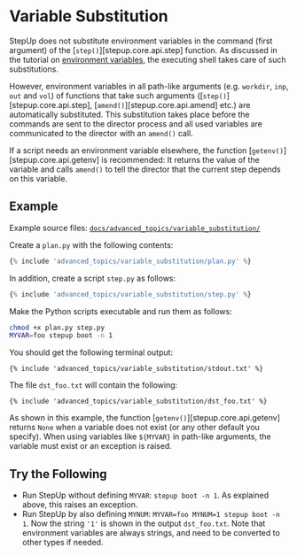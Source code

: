 # Variable Substitution

StepUp does not substitute environment variables in the command (first argument)
of the [`step()`][stepup.core.api.step] function.
As discussed in the tutorial on [environment variables](environment_variables.md),
the executing shell takes care of such substitutions.

However, environment variables in all path-like arguments
(e.g. `workdir`, `inp`, `out` and `vol`)
of functions that take such arguments
([`step()`][stepup.core.api.step], [`amend()`][stepup.core.api.amend] etc.)
are automatically substituted.
This substitution takes place before the commands are sent to the director process
and all used variables are communicated to the director with an `amend()` call.

If a script needs an environment variable elsewhere,
the function [`getenv()`][stepup.core.api.getenv] is recommended:
It returns the value of the variable and calls `amend()`
to tell the director that the current step depends on this variable.

## Example

Example source files: [`docs/advanced_topics/variable_substitution/`](https://github.com/reproducible-reporting/stepup-core/tree/main/docs/advanced_topics/variable_substitution)

Create a `plan.py` with the following contents:

```python
{% include 'advanced_topics/variable_substitution/plan.py' %}
```

In addition, create a script `step.py` as follows:

```python
{% include 'advanced_topics/variable_substitution/step.py' %}
```

Make the Python scripts executable and run them as follows:

```bash
chmod +x plan.py step.py
MYVAR=foo stepup boot -n 1
```

You should get the following terminal output:

```text
{% include 'advanced_topics/variable_substitution/stdout.txt' %}
```

The file `dst_foo.txt` will contain the following:

```text
{% include 'advanced_topics/variable_substitution/dst_foo.txt' %}
```

As shown in this example, the function [`getenv()`][stepup.core.api.getenv]
returns `None` when a variable does not exist (or any other default you specify).
When using variables like `${MYVAR}` in path-like arguments,
the variable must exist or an exception is raised.

## Try the Following

- Run StepUp without defining `MYVAR`: `stepup boot -n 1`.
  As explained above, this raises an exception.
- Run StepUp by also defining `MYNUM`: `MYVAR=foo MYNUM=1 stepup boot -n 1`.
  Now the string `'1'` is shown in the output `dst_foo.txt`.
  Note that environment variables are always strings, and need to be converted to other types if needed.
